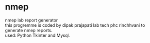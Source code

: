 # nmep
nmep lab report generator<br>
this progremme is coded by dipak prajapati lab tech phc rinchhvani to generate nmep reports.<br>
used: Python Tkinter and Mysql.
